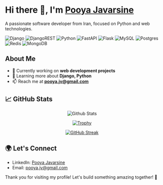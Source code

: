 # Hi there 👋, I'm [Pooya Javarsine](https://github.com/pooya-jvr)

A passionate software developer from Iran, focused on Python and web technologies.

![Django](https://img.shields.io/badge/django-%23092E20.svg?style=for-the-badge&logo=django&logoColor=white)
![DjangoREST](https://img.shields.io/badge/DJANGO-REST-ff1709?style=for-the-badge&logo=django&logoColor=white&color=ff1709&labelColor=gray)
![Python](https://img.shields.io/badge/python-3670A0?style=for-the-badge&logo=python&logoColor=ffdd54)
![FastAPI](https://img.shields.io/badge/FastAPI-005571?style=for-the-badge&logo=fastapi)
![Flask](https://img.shields.io/badge/flask-%23000.svg?style=for-the-badge&logo=flask&logoColor=white)
![MySQL](https://img.shields.io/badge/mysql-4479A1.svg?style=for-the-badge&logo=mysql&logoColor=white)
![Postgres](https://img.shields.io/badge/postgres-%23316192.svg?style=for-the-badge&logo=postgresql&logoColor=white)
![Redis](https://img.shields.io/badge/redis-%23DD0031.svg?style=for-the-badge&logo=redis&logoColor=white)
![MongoDB](https://img.shields.io/badge/MongoDB-%234ea94b.svg?style=for-the-badge&logo=mongodb&logoColor=white)

## About Me

- 🔭 Currently working on **web development projects**
- 🌱 Learning more about **Django, Python**
- 📫 Reach me at **pooya.jv@gmail.com**

## 📈 GitHub Stats

<p align="center">
  <img src="https://github-readme-stats.vercel.app/api?username=pooya-jvr" alt="Github Stats">
</p>

<p align="center">
  <a href="https://github.com/pooya-jvr">
    <img src="https://github-profile-trophy.vercel.app/?username=pooya-jvr" alt="Trophy">
  </a>
</p>

<p align="center">
  <a href="https://git.io/streak-stats">
    <img src="https://streak-stats.demolab.com/?user=pooya-jvr" alt="GitHub Streak">
  </a>
</p>

## 🌍 Let's Connect

- LinkedIn: [Pooya Javarsine](www.linkedin.com/in/pooya-javarsine-75b574243)
- Email: [pooya.jv@gmail.com](mailto:pooya.jv@gmail.com)

Thank you for visiting my profile! Let's build something amazing together! 🚀
